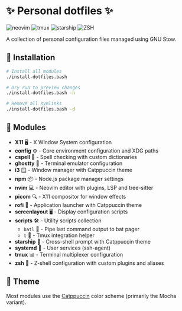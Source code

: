 # ✨ Personal dotfiles ✨

![neovim](https://img.shields.io/badge/NeoVim-%2357A143.svg?&style=for-the-badge&logo=neovim&logoColor=white)
![tmux](https://img.shields.io/badge/tmux-1BB91F?style=for-the-badge&logo=tmux&logoColor=white)
![starship](https://img.shields.io/badge/starship-DD0B78?style=for-the-badge&logo=starship&logoColor=white)
![ZSH](https://img.shields.io/badge/Zsh-F15A24?style=for-the-badge&logo=Zsh&logoColor=white)

A collection of personal configuration files managed using GNU Stow.

## 🚀 Installation

```bash
# Install all modules
./install-dotfiles.bash

# Dry run to preview changes
./install-dotfiles.bash -n

# Remove all symlinks
./install-dotfiles.bash -d
```

## 🧩 Modules

- **X11** 🖥️ - X Window System configuration
- **config** ⚙️ - Core environment configuration and XDG paths
- **cspell** 📝 - Spell checking with custom dictionaries
- **ghostty** 👻 - Terminal emulator configuration
- **i3** 🪟 - Window manager with Catppuccin theme
- **npm** 📦 - Node.js package manager settings
- **nvim** 💻 - Neovim editor with plugins, LSP and tree-sitter
- **picom** 🔍 - X11 compositor for window effects
- **rofi** 🔎 - Application launcher with Catppuccin theme
- **screenlayout** 🖥️ - Display configuration scripts
- **scripts** 🛠️ - Utility scripts collection
  - `batl` 📜 - Pipe last command output to bat pager
  - `t` 📌 - Tmux integration helper
- **starship** 🚀 - Cross-shell prompt with Catppuccin theme
- **systemd** 🔄 - User services (ssh-agent)
- **tmux** 📊 - Terminal multiplexer configuration
- **zsh** 🐚 - Z-shell configuration with custom plugins and aliases

## 🎨 Theme

Most modules use the [Catppuccin](https://github.com/catppuccin/catppuccin) color scheme (primarily the Mocha variant).

